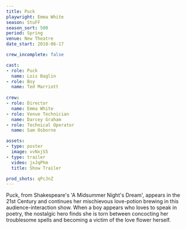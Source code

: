 ```yaml
---
title: Puck
playwright: Emma White
season: StuFF
season_sort: 500
period: Spring
venue: New Theatre
date_start: 2018-06-17

crew_incomplete: false

cast:
- role: Puck
  name: Lois Baglin
- role: Boy
  name: Ted Marriott
  
crew:
- role: Director 
  name: Emma White
- role: Venue Technician
  name: Darcey Graham
- role: Technical Operator
  name: Sam Osborne

assets:
- type: poster
  image: vvNxjS5
- type: trailer
  video: jxJqPhm
  title: Show Trailer

prod_shots: qPcJnZ
---
```


Puck, from Shakespeare's 'A Midsummer Night's Dream', appears in the 21st Century and continues her mischievous love-potion brewing in this audience-interaction show. When a boy appears who loves to speak in poetry, the nostalgic hero finds she is torn between concocting her troublesome spells and becoming a victim of the love flower herself.

